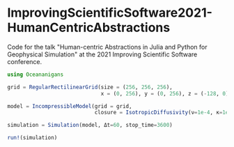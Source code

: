# ImprovingScientificSoftware2021-HumanCentricAbstractions

Code for the talk "Human-centric Abstractions in Julia and Python for Geophysical Simulation" at the 2021 Improving Scientific Software conference.

```julia
using Oceananigans

grid = RegularRectilinearGrid(size = (256, 256, 256),
                              x = (0, 256), y = (0, 256), z = (-128, 0))

model = IncompressibleModel(grid = grid, 
                            closure = IsotropicDiffusivity(ν=1e-4, κ=1e-4))

simulation = Simulation(model, Δt=60, stop_time=3600)

run!(simulation)
```
